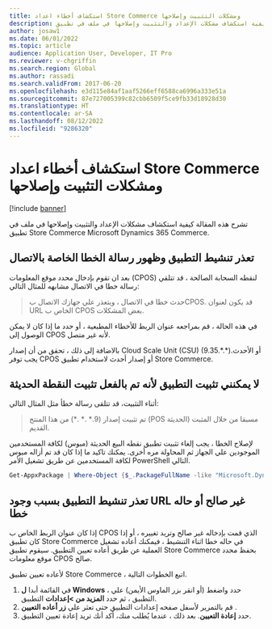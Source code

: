 ```yaml
---
title: استكشاف أخطاء اعداد Store Commerce ومشكلات التثبيت وإصلاحها
description: تشرح هذه المقالة كيفية استكشاف مشكلات الإعداد والتثبيت وإصلاحها في ملف في تطبيق Store Commerce Microsoft Dynamics 365 Commerce.
author: josaw1
ms.date: 06/01/2022
ms.topic: article
audience: Application User, Developer, IT Pro
ms.reviewer: v-chgriffin
ms.search.region: Global
ms.author: rassadi
ms.search.validFrom: 2017-06-20
ms.openlocfilehash: e3d115e84af1aaf5266eff6588ca6996a333e51a
ms.sourcegitcommit: 87e727005399c82cbb6509f5ce9fb33d18928d30
ms.translationtype: HT
ms.contentlocale: ar-SA
ms.lasthandoff: 08/12/2022
ms.locfileid: "9286320"
---
```

# <a name="troubleshoot-store-commerce-setup-and-installation-issues"></a>استكشاف أخطاء اعداد Store Commerce ومشكلات التثبيت وإصلاحها

[!include [banner](../includes/banner.md)]

تشرح هذه المقالة كيفية استكشاف مشكلات الإعداد والتثبيت وإصلاحها في ملف في تطبيق Store Commerce Microsoft Dynamics 365 Commerce.

## <a name="i-cant-activate-the-app-and-i-receive-a-connectivity-error-message"></a>تعذر تنشيط التطبيق وظهور رسالة الخطا الخاصة بالاتصال

بعد ان تقوم بإدخال محدد موقع المعلومات (CPOS) لنقطه السحابة الصالحة ، قد تتلقي رسالة خطا في الاتصال مشابهه للمثال التالي:

> حدث خطا في الاتصال ، ويتعذر علي جهازك الاتصال بCPOS. قد يكون لعنوان URL الخاص ب CPOS بعض المشكلات.

في هذه الحالة ، قم بمراجعه عنوان الربط للأخطاء المطبعية ، أو حدد ما إذا كان لا يمكن الوصول إلى CPOS لأنه غير متصل.

بالاضافة إلى ذلك ، تحقق من أن إصدار Cloud Scale Unit (CSU) (9.35.\*.\*)أو الأحدث. يجب توفر CPOS أو إصدار أحدث لاستخدام تطبيق Store Commerce.

## <a name="i-cant-install-the-app-because-modern-pos-is-already-installed"></a>لا يمكنني تثبيت التطبيق لأنه تم بالفعل تثبيت النقطة الحديثة

أثناء التثبيت، قد تتلقى رسالة خطأ مثل المثال التالي:

> تم تثبيت إصدار (9.\* .\* .\*) من هذا المنتج (POS الحديثة) مسبقا من خلال المثبت القديم.

لإصلاح الخطا ، يجب إلغاء تثبيت تطبيق نقطه البيع الحديثة (مبوس) لكافة المستخدمين الموجودين علي الجهاز ثم المحاولة مره أخرى. يمكنك تاكيد ما إذا كان قد تم أزاله مبوس لكافة المستخدمين عن طريق تشغيل الأمر PowerShell التالي.

```PowerShell
Get-AppxPackage | Where-Object {$_.PackageFullName -like "Microsoft.Dynamics.*.Pos"} | Remove-AppxPackage -Allusers
```

## <a name="i-cant-activate-the-app-because-of-an-invalid-url-or-an-error-state"></a>تعذر تنشيط التطبيق بسبب وجود URL غير صالح أو حاله خطا

إذا كان عنوان الربط الخاص ب CPOS الذي قمت بإدخاله غير صالح وتريد تغييره ، أو إذا كان تطبيق Store Commerce في حاله خطا اثناء التنشيط ، فيمكنك أعاده تشغيل العملية عن طريق أعاده تعيين التطبيق. سيقوم تطبيق Store Commerce بحفظ محدد موقع معلومات CPOS صالح.

لأعاده تعيين تطبيق Store Commerce ، اتبع الخطوات التالية.

1. في القائمة أبدا **ل Windows** ، حدد واضغط (أو انقر بزر الماوس الأيمن) علي التطبيق ، ثم حدد **المزيد من \>إعدادات** التطبيق.
2. قم بالتمرير لأسفل صفحه إعدادات التطبيق حتى تعثر علي **زر أعاده التعيين** .
3. حدد **إعادة التعيين**. بعد ذلك ، عندما يُطلب منك، أكد أنك تريد إعادة تعيين التطبيق.
